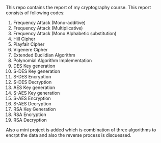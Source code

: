This repo contains the report of my cryptography course. This report consists of following codes:

1. Frequency Attack (Mono-additive) 
2. Frequency Attack (Multiplicative) 
3. Frequency Attack (Mono Alphabetic substitution) 
4. Hill Cipher 
5. Playfair Cipher 
6. Vigenere Cipher 
7. Extended Euclidian Algorithm 
8. Polynomial Algorithm Implementation 
9. DES Key generation 
10. S-DES Key generation 
11. S-DES Encryption 
12. S-DES Decryption 
13. AES Key generation 
14. S-AES Key generation
15. S-AES Encryption 
16. S-AES Decryption 
17. RSA Key Generation 
18. RSA Encryption 
19. RSA Decryption 



Also a mini project is added which is combination of three algorithms to encrpt the data and also the reverse process is discuessed.